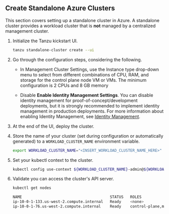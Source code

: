 ## Create Standalone Azure Clusters

This section covers setting up a standalone cluster in Azure. A standalone cluster provides a workload cluster that is **not** managed by a centralized management cluster.

1. Initialize the Tanzu kickstart UI.

    ```sh
    tanzu standalone-cluster create --ui
    ```

1. Go through the configuration steps, considering the following.


   * In Management Cluster Settings, use the Instance type drop-down menu to select from different combinations of CPU, RAM, and storage for the control plane node VM or VMs. The minimum configuration is 2 CPUs and 8 GB memory

   * Disable **Enable Identity Management Settings**. You can disable identity management for proof-of-concept/development deployments, but it is strongly recommended to implement identity management in production deployments. For more information about enabling Identity Management, see [Identity Management](../azure-install-mgmt/#step-5-identity-management).

1. At the end of the UI, deploy the cluster.

1. Store the name of your cluster (set during configuration or automatically generated) to a
   `WORKLOAD_CLUSTER_NAME` environment variable.

    ```sh
    export WORKLOAD_CLUSTER_NAME="<INSERT_WORKLOAD_CLUSTER_NAME_HERE>"
    ```

1. Set your kubectl context to the cluster.

    ```sh
    kubectl config use-context ${WORKLOAD_CLUSTER_NAME}-admin@${WORKLOAD_CLUSTER_NAME}
    ```

1. Validate you can access the cluster's API server.

    ```sh
    kubectl get nodes

    NAME                                       STATUS   ROLES                  AGE    VERSION
    ip-10-0-1-133.us-west-2.compute.internal   Ready    <none>                 123m   v1.20.1+vmware.2
    ip-10-0-1-76.us-west-2.compute.internal    Ready    control-plane,master   125m   v1.20.1+vmware.2
    ```
